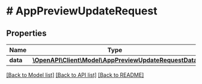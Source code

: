 # # AppPreviewUpdateRequest

## Properties

Name | Type | Description | Notes
------------ | ------------- | ------------- | -------------
**data** | [**\OpenAPI\Client\Model\AppPreviewUpdateRequestData**](AppPreviewUpdateRequestData.md) |  | 

[[Back to Model list]](../../README.md#documentation-for-models) [[Back to API list]](../../README.md#documentation-for-api-endpoints) [[Back to README]](../../README.md)


